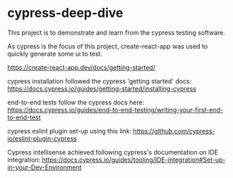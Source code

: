 # cypress-deep-dive

This project is to demonstrate and learn from the cypress testing software.

As cypress is the focus of this project, create-react-app was used to quickly generate some ui to test.

https://create-react-app.dev/docs/getting-started/

cypress installation followed the cypress 'getting started' docs: https://docs.cypress.io/guides/getting-started/installing-cypress

end-to-end tests follow the cypress docs here: https://docs.cypress.io/guides/end-to-end-testing/writing-your-first-end-to-end-test

cypress eslint plugin set-up using this link: https://github.com/cypress-io/eslint-plugin-cypress

Cypress intellisense achieved following cypress's documentation on IDE integration: https://docs.cypress.io/guides/tooling/IDE-integration#Set-up-in-your-Dev-Environment
